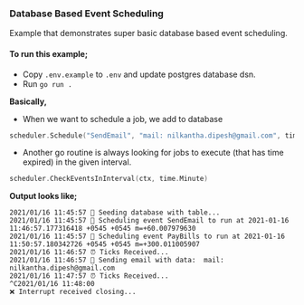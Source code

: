 ### Database Based Event Scheduling

Example that demonstrates super basic database based event scheduling.


#### To run this example; 
- Copy `.env.example` to `.env` and update postgres database dsn.
- Run `go run .` 


**Basically,**
 - When we want to schedule a job, we add to database 
```go
scheduler.Schedule("SendEmail", "mail: nilkantha.dipesh@gmail.com", time.Now().Add(1*time.Minute)) 
```

- Another go routine is always looking for jobs to execute (that has time expired) in the given interval.
```go
scheduler.CheckEventsInInterval(ctx, time.Minute)
```

**Output looks like;**
```
2021/01/16 11:45:57 💾 Seeding database with table...
2021/01/16 11:45:57 🚀 Scheduling event SendEmail to run at 2021-01-16 11:46:57.177316418 +0545 +0545 m=+60.007979630
2021/01/16 11:45:57 🚀 Scheduling event PayBills to run at 2021-01-16 11:50:57.180342726 +0545 +0545 m=+300.011005907
2021/01/16 11:46:57 ⏰ Ticks Received...
2021/01/16 11:46:57 📨 Sending email with data:  mail: nilkantha.dipesh@gmail.com
2021/01/16 11:47:57 ⏰ Ticks Received...
^C2021/01/16 11:48:00 
❌ Interrupt received closing...
```